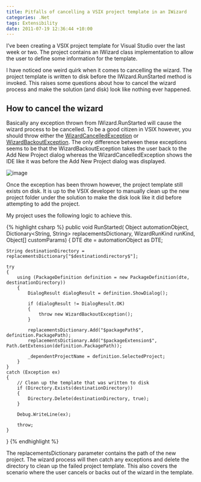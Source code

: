 ```yaml
---
title: Pitfalls of cancelling a VSIX project template in an IWizard
categories: .Net
tags: Extensibility
date: 2011-07-19 12:36:44 +10:00
---
```


I’ve been creating a VSIX project template for Visual Studio over the last week or two. The project contains an IWizard class implementation to allow the user to define some information for the template. 

I have noticed one weird quirk when it comes to cancelling the wizard. The project template is written to disk before the IWizard.RunStarted method is invoked. This raises some questions about how to cancel the wizard process and make the solution (and disk) look like nothing ever happened.

<!--more-->

## How to cancel the wizard

Basically any exception thrown from IWizard.RunStarted will cause the wizard process to be cancelled. To be a good citizen in VSIX however, you should throw either the [WizardCancelledException][0] or [WizardBackoutException][1]. The only difference between these exceptions seems to be that the WizardBackoutException takes the user back to the Add New Project dialog whereas the WizardCancelledException shows the IDE like it was before the Add New Project dialog was displayed.

![image][2]

Once the exception has been thrown however, the project template still exists on disk. It is up to the VSIX developer to manually clean up the new project folder under the solution to make the disk look like it did before attempting to add the project. 

My project uses the following logic to achieve this.

{% highlight csharp %}
public void RunStarted(
    Object automationObject, Dictionary<String, String> replacementsDictionary, WizardRunKind runKind, Object[] customParams)
{
    DTE dte = automationObject as DTE;
    
    String destinationDirectory = replacementsDictionary["$destinationdirectory$"];
    
    try
    {
        using (PackageDefinition definition = new PackageDefinition(dte, destinationDirectory))
        {
            DialogResult dialogResult = definition.ShowDialog();
    
            if (dialogResult != DialogResult.OK)
            {
                throw new WizardBackoutException();
            }
    
            replacementsDictionary.Add("$packagePath$", definition.PackagePath);
            replacementsDictionary.Add("$packageExtension$", Path.GetExtension(definition.PackagePath));
    
            _dependentProjectName = definition.SelectedProject;
        }
    }
    catch (Exception ex)
    {
        // Clean up the template that was written to disk
        if (Directory.Exists(destinationDirectory))
        {
            Directory.Delete(destinationDirectory, true);
        }
    
        Debug.WriteLine(ex);
    
        throw;
    }
}
{% endhighlight %}

The replacementsDictionary parameter contains the path of the new project. The wizard process will then catch any exceptions and delete the directory to clean up the failed project template. This also covers the scenario where the user cancels or backs out of the wizard in the template.

[0]: http://msdn.microsoft.com/en-us/library/microsoft.visualstudio.templatewizard.wizardcancelledexception.aspx
[1]: http://msdn.microsoft.com/en-us/library/microsoft.visualstudio.templatewizard.wizardbackoutexception.aspx
[2]: /files/image_122.png
